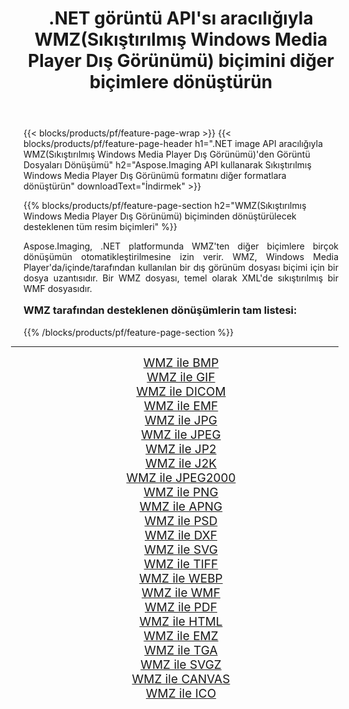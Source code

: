 ﻿---
title: .NET görüntü API'sı aracılığıyla WMZ(Sıkıştırılmış Windows Media Player Dış Görünümü) biçimini diğer biçimlere dönüştürün 
weight: 3920
url: /tr/net/conversion/from/wmz/ 
lang: tr
langdirlevel: 2
locales: zh-hans,ja,it,ru,de,es,fr,nl,id,lt,pl,pt,vi,tr,ko,zh-hant,ar,hi,th,sv,cs,uk,he
description: Aspose.Imaging'i kullanarak WMZ(Sıkıştırılmış Windows Media Player Dış Görünümü) biçimini kolayca başka biçimlere dönüştürebilirsiniz
---

{{< blocks/products/pf/feature-page-wrap >}}
{{< blocks/products/pf/feature-page-header h1=".NET image API aracılığıyla WMZ(Sıkıştırılmış Windows Media Player Dış Görünümü)'den Görüntü Dosyaları Dönüşümü" h2="Aspose.Imaging API kullanarak Sıkıştırılmış Windows Media Player Dış Görünümü formatını diğer formatlara dönüştürün" downloadText="İndirmek" >}}


{{% blocks/products/pf/feature-page-section  h2="WMZ(Sıkıştırılmış Windows Media Player Dış Görünümü) biçiminden dönüştürülecek desteklenen tüm resim biçimleri" %}}
<p align=justify>Aspose.Imaging, .NET platformunda WMZ'ten diğer biçimlere birçok dönüşümün otomatikleştirilmesine izin verir. WMZ, Windows Media Player'da/içinde/tarafından kullanılan bir dış görünüm dosyası biçimi için bir dosya uzantısıdır. Bir WMZ dosyası, temel olarak XML'de sıkıştırılmış bir WMF dosyasıdır.</p>
<h3 style="margin-top:16px;">
WMZ tarafından desteklenen dönüşümlerin tam listesi:
</h3>
{{% /blocks/products/pf/feature-page-section %}}
<div class="container-fluid productfamilypage bg-gray">
    <div class="convertypes bg-gray agp-content section">
        <div class="container">
		<hr style="margin-left:-20px;"/>
		<div class="row other-converters" style="gap: 10px;font-size: 19px;text-align:center;">
		    <div class='col-md-3 other-converter remove-lp remove-rp'><a href="/imaging/tr/net/conversion/wmz-to-bmp/" style="padding:15px;">WMZ ile BMP</a></div><div class='col-md-3 other-converter remove-lp remove-rp'><a href="/imaging/tr/net/conversion/wmz-to-gif/" style="padding:15px;">WMZ ile GIF</a></div><div class='col-md-3 other-converter remove-lp remove-rp'><a href="/imaging/tr/net/conversion/wmz-to-dicom/" style="padding:15px;">WMZ ile DICOM</a></div><div class='col-md-3 other-converter remove-lp remove-rp'><a href="/imaging/tr/net/conversion/wmz-to-emf/" style="padding:15px;">WMZ ile EMF</a></div><div class='col-md-3 other-converter remove-lp remove-rp'><a href="/imaging/tr/net/conversion/wmz-to-jpg/" style="padding:15px;">WMZ ile JPG</a></div><div class='col-md-3 other-converter remove-lp remove-rp'><a href="/imaging/tr/net/conversion/wmz-to-jpeg/" style="padding:15px;">WMZ ile JPEG</a></div><div class='col-md-3 other-converter remove-lp remove-rp'><a href="/imaging/tr/net/conversion/wmz-to-jp2/" style="padding:15px;">WMZ ile JP2</a></div><div class='col-md-3 other-converter remove-lp remove-rp'><a href="/imaging/tr/net/conversion/wmz-to-j2k/" style="padding:15px;">WMZ ile J2K</a></div><div class='col-md-3 other-converter remove-lp remove-rp'><a href="/imaging/tr/net/conversion/wmz-to-jpeg2000/" style="padding:15px;">WMZ ile JPEG2000</a></div><div class='col-md-3 other-converter remove-lp remove-rp'><a href="/imaging/tr/net/conversion/wmz-to-png/" style="padding:15px;">WMZ ile PNG</a></div><div class='col-md-3 other-converter remove-lp remove-rp'><a href="/imaging/tr/net/conversion/wmz-to-apng/" style="padding:15px;">WMZ ile APNG</a></div><div class='col-md-3 other-converter remove-lp remove-rp'><a href="/imaging/tr/net/conversion/wmz-to-psd/" style="padding:15px;">WMZ ile PSD</a></div><div class='col-md-3 other-converter remove-lp remove-rp'><a href="/imaging/tr/net/conversion/wmz-to-dxf/" style="padding:15px;">WMZ ile DXF</a></div><div class='col-md-3 other-converter remove-lp remove-rp'><a href="/imaging/tr/net/conversion/wmz-to-svg/" style="padding:15px;">WMZ ile SVG</a></div><div class='col-md-3 other-converter remove-lp remove-rp'><a href="/imaging/tr/net/conversion/wmz-to-tiff/" style="padding:15px;">WMZ ile TIFF</a></div><div class='col-md-3 other-converter remove-lp remove-rp'><a href="/imaging/tr/net/conversion/wmz-to-webp/" style="padding:15px;">WMZ ile WEBP</a></div><div class='col-md-3 other-converter remove-lp remove-rp'><a href="/imaging/tr/net/conversion/wmz-to-wmf/" style="padding:15px;">WMZ ile WMF</a></div><div class='col-md-3 other-converter remove-lp remove-rp'><a href="/imaging/tr/net/conversion/wmz-to-pdf/" style="padding:15px;">WMZ ile PDF</a></div><div class='col-md-3 other-converter remove-lp remove-rp'><a href="/imaging/tr/net/conversion/wmz-to-html/" style="padding:15px;">WMZ ile HTML</a></div><div class='col-md-3 other-converter remove-lp remove-rp'><a href="/imaging/tr/net/conversion/wmz-to-emz/" style="padding:15px;">WMZ ile EMZ</a></div><div class='col-md-3 other-converter remove-lp remove-rp'><a href="/imaging/tr/net/conversion/wmz-to-tga/" style="padding:15px;">WMZ ile TGA</a></div><div class='col-md-3 other-converter remove-lp remove-rp'><a href="/imaging/tr/net/conversion/wmz-to-svgz/" style="padding:15px;">WMZ ile SVGZ</a></div><div class='col-md-3 other-converter remove-lp remove-rp'><a href="/imaging/tr/net/conversion/wmz-to-canvas/" style="padding:15px;">WMZ ile CANVAS</a></div><div class='col-md-3 other-converter remove-lp remove-rp'><a href="/imaging/tr/net/conversion/wmz-to-ico/" style="padding:15px;">WMZ ile ICO</a></div>
                </div>
        </div>
    </div>
</div>
<br/>

